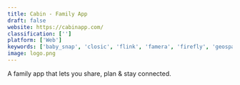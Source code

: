 ```yaml
---
title: Cabin - Family App
draft: false 
website: https://cabinapp.com/
classification: ['']
platform: ['Web']
keywords: ['baby_snap', 'closic', 'flink', 'famera', 'firefly', 'geospark', 'google_home_hub', 'hiro_baby', 'ily', 'iris', 'moment', 'picniic', 'schedule_share', 'scheduled_for_ios', 'screen', 'shoto', 'the_fridge', 'the_grid', 'together', 'togethera', 'wildfire', 'emble']
image: logo.png
---
```

A family app that lets you share, plan & stay connected.